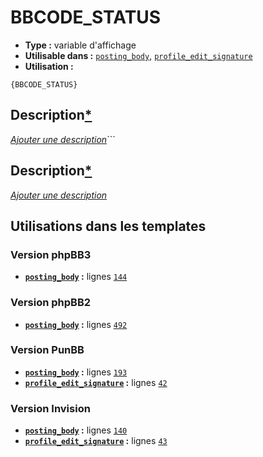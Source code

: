 # BBCODE_STATUS
* __Type :__ variable d'affichage
* __Utilisable dans :__ [`posting_body`](../tpl/posting_body.md#readme), [`profile_edit_signature`](../tpl/profile_edit_signature.md#readme)
* __Utilisation :__

```smarty
{BBCODE_STATUS}
```

## Description[*](https://fa-tvars.appspot.com/var/BBCODE_STATUS)
[*Ajouter une description*](https://fa-tvars.appspot.com/var/BBCODE_STATUS)```

## Description[*](https://fa-tvars.appspot.com/var/BBCODE_STATUS)
[*Ajouter une description*](https://fa-tvars.appspot.com/var/BBCODE_STATUS)

## Utilisations dans les templates

### Version phpBB3
* __[`posting_body`](../tpl/posting_body.md#readme) :__ lignes [`144`](../src/prosilver/posting_body.tpl#L144)

### Version phpBB2
* __[`posting_body`](../tpl/posting_body.md#readme) :__ lignes [`492`](../src/subsilver/posting_body.tpl#L492)

### Version PunBB
* __[`posting_body`](../tpl/posting_body.md#readme) :__ lignes [`193`](../src/punbb/posting_body.tpl#L193)
* __[`profile_edit_signature`](../tpl/profile_edit_signature.md#readme) :__ lignes [`42`](../src/punbb/profile_edit_signature.tpl#L42)

### Version Invision
* __[`posting_body`](../tpl/posting_body.md#readme) :__ lignes [`140`](../src/invision/posting_body.tpl#L140)
* __[`profile_edit_signature`](../tpl/profile_edit_signature.md#readme) :__ lignes [`43`](../src/invision/profile_edit_signature.tpl#L43)

